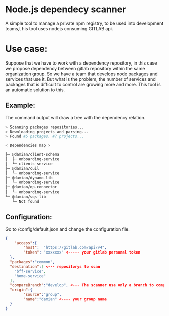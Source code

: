# Node.js dependecy scanner
A simple tool to manage a private npm registry, to be used into development teams,t his tool uses nodejs consuming GITLAB api.

# Use case:
Suppose that we have to work with a dependency repository, in this case we propose dependency between gitlab repository within the same organization group. So we have a team that develops node packages and services that use it. But what is the problem, the number of services and packages that is difficult to control are growing more and more. This tool is an automatic solution to this.

## Example:
The command output will draw a tree with the dependency relation.

```sh
> Scanning packages repositories...
> Downloading projects and parsing...
> Found #5 packages, #7 projects...

< Dependencies map >

├─ @damian/client-schema
│  ├─ onboarding-service
│  └─ clients-service
├─ @damian/cuil
│  └─ onboarding-service
├─ @damian/dynamo-lib
│  └─ onboarding-service
├─ @damian/op-connector
│  └─ onboarding-service
└─ @damian/sqs-lib
   └─ Not found
```

## Configuration:
Go to /config/default.json and change the configuration file.

```json
{
	"access":{
		"host":  "https://gitlab.com/api/v4",
		"token": "xxxxxxx" <----- your gitlab personal token
  },
  "packages":"common",
  "destination":[ <--- repositorys to scan
    "bff-service",
    "home-service"
  ],
  "compareBranch":"develop", <--- The scanner use only a branch to compare the package.json
  "origin":{
		"source":"group",
		"name":"damian" <---- your group name
  }
}
```
